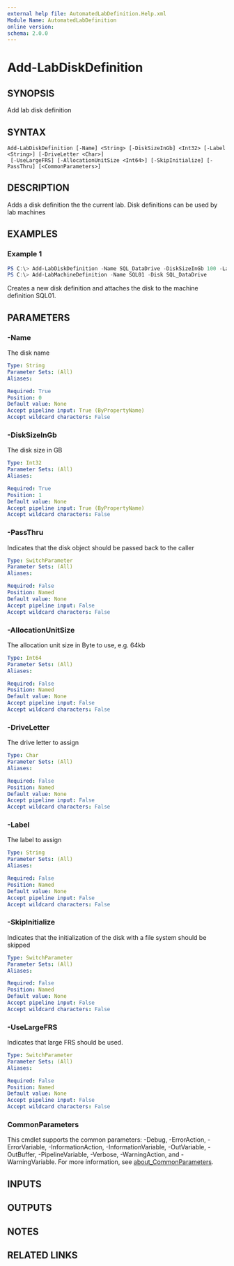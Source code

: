 ```yaml
---
external help file: AutomatedLabDefinition.Help.xml
Module Name: AutomatedLabDefinition
online version:
schema: 2.0.0
---
```


# Add-LabDiskDefinition

## SYNOPSIS
Add lab disk definition

## SYNTAX

```
Add-LabDiskDefinition [-Name] <String> [-DiskSizeInGb] <Int32> [-Label <String>] [-DriveLetter <Char>]
 [-UseLargeFRS] [-AllocationUnitSize <Int64>] [-SkipInitialize] [-PassThru] [<CommonParameters>]
```

## DESCRIPTION
Adds a disk definition the the current lab.
Disk definitions can be used by lab machines

## EXAMPLES

### Example 1
```powershell
PS C:\> Add-LabDiskDefinition -Name SQL_DataDrive -DiskSizeInGb 100 -Label Data -DriveLetter D -AllocationUnitSize 64kb
PS C:\> Add-LabMachineDefinition -Name SQL01 -Disk SQL_DataDrive
```

Creates a new disk definition and attaches the disk to the machine definition SQL01.

## PARAMETERS

### -Name
The disk name

```yaml
Type: String
Parameter Sets: (All)
Aliases:

Required: True
Position: 0
Default value: None
Accept pipeline input: True (ByPropertyName)
Accept wildcard characters: False
```

### -DiskSizeInGb
The disk size in GB

```yaml
Type: Int32
Parameter Sets: (All)
Aliases:

Required: True
Position: 1
Default value: None
Accept pipeline input: True (ByPropertyName)
Accept wildcard characters: False
```

### -PassThru
Indicates that the disk object should be passed back to the caller

```yaml
Type: SwitchParameter
Parameter Sets: (All)
Aliases:

Required: False
Position: Named
Default value: None
Accept pipeline input: False
Accept wildcard characters: False
```

### -AllocationUnitSize
The allocation unit size in Byte to use, e.g. 64kb

```yaml
Type: Int64
Parameter Sets: (All)
Aliases:

Required: False
Position: Named
Default value: None
Accept pipeline input: False
Accept wildcard characters: False
```

### -DriveLetter
The drive letter to assign

```yaml
Type: Char
Parameter Sets: (All)
Aliases:

Required: False
Position: Named
Default value: None
Accept pipeline input: False
Accept wildcard characters: False
```

### -Label
The label to assign

```yaml
Type: String
Parameter Sets: (All)
Aliases:

Required: False
Position: Named
Default value: None
Accept pipeline input: False
Accept wildcard characters: False
```

### -SkipInitialize
Indicates that the initialization of the disk with a file system should be skipped

```yaml
Type: SwitchParameter
Parameter Sets: (All)
Aliases:

Required: False
Position: Named
Default value: None
Accept pipeline input: False
Accept wildcard characters: False
```

### -UseLargeFRS
Indicates that large FRS should be used.

```yaml
Type: SwitchParameter
Parameter Sets: (All)
Aliases:

Required: False
Position: Named
Default value: None
Accept pipeline input: False
Accept wildcard characters: False
```

### CommonParameters
This cmdlet supports the common parameters: -Debug, -ErrorAction, -ErrorVariable, -InformationAction, -InformationVariable, -OutVariable, -OutBuffer, -PipelineVariable, -Verbose, -WarningAction, and -WarningVariable. For more information, see [about_CommonParameters](http://go.microsoft.com/fwlink/?LinkID=113216).

## INPUTS

## OUTPUTS

## NOTES

## RELATED LINKS
